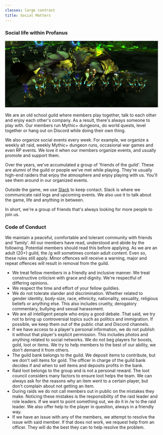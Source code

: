 ```yaml
---
classes: large contrast
title: Social Matters
---
```


<section markdown="1">

### Social life within Profanus

![Profanus after killing Archimonde](img/raid.jpg "Profanus after killing Archimonde")

We are an old school guild where members play together, talk to each other and enjoy each other's company. As a result, there's always someone to play with. Our members run Mythic+ dungeons, do world quests, level together or hang out on Discord while doing their own thing.

We also organize social events every week. For example, we organize a weekly alt raid, weekly Mythic+ dungeon runs, occasional war games and even RP events. We love it when our members organize events, and usually promote and support them.

Over the years, we've accumulated a group of 'friends of the guild'. These are alumni of the guild or people we've met while playing. They're usually high-end raiders that enjoy the atmosphere and enjoy playing with us. You'll see them around in our organized events.

Outside the game, we use [Slack](https://slack.com) to keep contact. Slack is where we communicate raid logs and upcoming events. We also use it to talk about the game, life and anything in between.

In short, we're a group of friends that's always looking for more people to join us.

</section>

<section markdown="1">

### Code of Conduct

We maintain a peaceful, comfortable and tolerant community with friends and 'family'. All our members have read, understood and abide by the following. Potential members should read this before applying. As we are an adult (20+) guild, the /g will sometimes contain adult content. Even so, these rules still apply. Minor offences will receive a warning, major and repeat offences will result in removal from the guild.

*   We treat fellow members in a friendly and inclusive manner. We treat constructive criticism with grace and dignity. We're respectful of differing opinions.
*   We respect the time and effort of your fellow guildies.
*   We do not tolerate slander and discrimination. Whether related to gender identity, body-size, race, ethnicity, nationality, sexuality, religious beliefs or anything else. This also includes cruelty, derogatory commentary, bullying and sexual harassment.
*   We are all intelligent people who enjoy a good debate. That said, we try not to bring up controversial topics such as politics and immigration. If possible, we keep them out of the public chat and Discord channels.
*   If we have access to a player's personal information, we do not publish it without that player's explicit permission. This includes photos and anything related to social networks. We do not beg players for boosts, gold, loot or items. We try to help members to the best of our ability, we don't demand it from others.
*   The guild bank belongs to the guild. We deposit items to contribute, but we don't sell items for gold. The officer in charge of the guild bank decides if and when to sell items and deposits profits in the bank.
*   Raid loot belongs to the group and is not a personal reward. The loot council considers many factors to ensure loot helps the team. We can always ask for the reasons why an item went to a certain player, but don't complain about not getting an item.
*   During raids we do not call members out in public on the mistakes they make. Noticing these mistakes is the responsibility of the raid leader and role leaders. If we want to point something out, we do it in /w to the raid leader. We also offer help to the player in question, always in a friendly way.
*   If we have an issue with any of the members, we attempt to resolve the issue with said member. If that does not work, we request help from an officer. They will do the best they can to help resolve the problem.

</section>